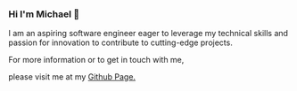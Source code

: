 ### Hi I'm Michael 👋

I am an aspiring software engineer eager to leverage my technical skills and passion for innovation to contribute to cutting-edge projects. 

For more information or to get in touch with me, 

please visit me at my <a href='https://michaelvdang.github.io'>Github Page.</a>

<!--
**michaelvdang/michaelvdang** is a ✨ _special_ ✨ repository because its `README.md` (this file) appears on your GitHub profile.

Here are some ideas to get you started:

- 🔭 I’m currently working on ...
- 🌱 I’m currently learning ...
- 👯 I’m looking to collaborate on ...
- 🤔 I’m looking for help with ...
- 💬 Ask me about ...
- 📫 How to reach me: ...
- 😄 Pronouns: ...
- ⚡ Fun fact: ...
-->
